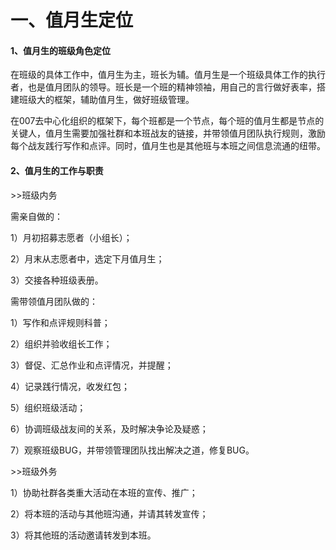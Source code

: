 # 一、值月生定位

#### 

#### 1、值月生的班级角色定位

在班级的具体工作中，值月生为主，班长为辅。值月生是一个班级具体工作的执行者，也是值月团队的领导。班长是一个班的精神领袖，用自己的言行做好表率，搭建班级大的框架，辅助值月生，做好班级管理。

在007去中心化组织的框架下，每个班都是一个节点，每个班的值月生都是节点的关键人，值月生需要加强社群和本班战友的链接，并带领值月团队执行规则，激励每个战友践行写作和点评。同时，值月生也是其他班与本班之间信息流通的纽带。



#### 2、值月生的工作与职责

&gt;&gt;班级内务

需亲自做的：

1）月初招募志愿者（小组长）；

2）月末从志愿者中，选定下月值月生；

3）交接各种班级表册。



需带领值月团队做的：

1）写作和点评规则科普；

2）组织并验收组长工作；

3）督促、汇总作业和点评情况，并提醒；

4）记录践行情况，收发红包；

5）组织班级活动；

6）协调班级战友间的关系，及时解决争论及疑惑；

7）观察班级BUG，并带领管理团队找出解决之道，修复BUG。



&gt;&gt;班级外务

1）协助社群各类重大活动在本班的宣传、推广；

2）将本班的活动与其他班沟通，并请其转发宣传；

3）将其他班的活动邀请转发到本班。



